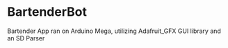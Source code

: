 # BartenderBot
Bartender App ran on Arduino Mega, utilizing Adafruit_GFX GUI library and an SD Parser
